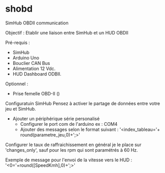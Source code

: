 # shobd
SimHub OBDII communication

Objectif :
Etablir une liaison entre SimHub et un HUD OBDII

Pré-requis :

- SimHub
- Arduino Uno
- Bouclier CAN Bus
- Alimentation 12 Vdc.
- HUD Dashboard ODBII.
   
Optionnel :

- Prise femelle OBD-II ()

Configuratuin SimHub
Pensez à activer le partage de données entre votre jeu et SimHub.

* Ajouter un périphérique série personalisé
   * Configurer le port com de l'arduino ex : COM4
   * Ajouter des messages selon le format suivant :
         '<index_tableau='+ round(parametre_jeu,0)+';>'
     
Configurer le taux de raffraichissement en général je le place sur 'changes_only', sauf pour les rpm qui sont paramétrés à 60 Hz.

Exemple de message pour l'envoi de la vitesse vers le HUD : '<0='+round([SpeedKmh],0)+';>'


